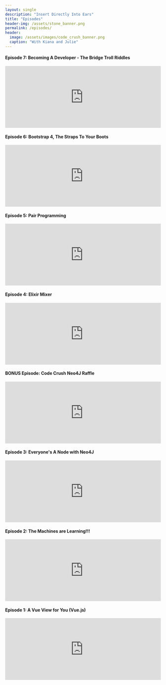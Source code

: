 ```yaml
---
layout: single
description: "Insert Directly Into Ears"
title: "Episodes"
header-img: /assets/stone_banner.png
permalink: /episodes/
header:
  image: /assets/images/code_crush_banner.png
  caption: "With Kiana and Julie"
---
```


<h4>Episode 7: Becoming A Developer - The Bridge Troll Riddles</h4>
<!-- Becoming a Dev -->
<iframe frameborder='0' height='200px' scrolling='no' seamless src='https://embed.simplecast.com/11e92320?color=f5f5f5' width='100%'></iframe>
<h4>Episode 6: Bootstrap 4, The Straps To Your Boots</h4>
<!-- Bootstrap 4 -->
<iframe frameborder='0' height='200px' scrolling='no' seamless src='https://embed.simplecast.com/1ac3f446?color=f5f5f5' width='100%'></iframe>
<h4>Episode 5: Pair Programming</h4>
<!-- Pair Programming -->
<iframe frameborder='0' height='200px' scrolling='no' seamless src='https://embed.simplecast.com/cadf46cf?color=f5f5f5' width='100%'></iframe>
<h4>Episode 4: Elixir Mixer</h4>
<!-- Elixir Mixer -->
<iframe frameborder='0' height='200px' scrolling='no' seamless src='https://embed.simplecast.com/ae088210?color=f5f5f5' width='100%'></iframe>
<h4>BONUS Episode: Code Crush Neo4J Raffle</h4>
<!-- Neo4J Raffle -->
<iframe frameborder='0' height='200px' scrolling='no' seamless src='https://embed.simplecast.com/6edd402c?color=f5f5f5' width='100%'></iframe>
<h4>Episode 3: Everyone's A Node with Neo4J</h4>
<!-- Neo4J Episode 3 -->
<iframe frameborder='0' height='200px' scrolling='no' seamless src='https://embed.simplecast.com/4e99bafb?color=f5f5f5' width='100%'></iframe>
<h4>Episode 2: The Machines are Learning!!! </h4>
<!-- Machine Learning Episode 2 -->
<iframe frameborder='0' height='200px' scrolling='no' seamless src='https://embed.simplecast.com/3586d7d2?color=f5f5f5' width='100%'></iframe>
<!-- Vue Episode 1 -->
<h4>Episode 1: A Vue View for You (Vue.js)</h4>
<iframe frameborder='0' height='200px' scrolling='no' seamless src='https://embed.simplecast.com/58cef492?color=f5f5f5' width='100%'></iframe>
